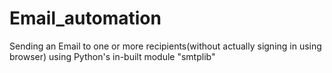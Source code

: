# Email_automation
Sending an Email to one or more recipients(without actually signing in using browser)  using Python's in-built module "smtplib"
